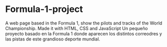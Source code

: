 # Formula-1-project
A web page based in the Formula 1, show the pilots and tracks of the World Championship. Made it with HTML, CSS and JavaScript
Un pequeño proyecto basado en la Formula 1 donde aparecen los distintos correodres y las pistas de este grandioso deporte mundial.
